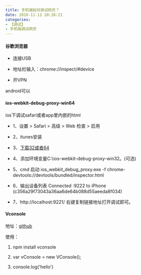 ```yaml
---
title: 手机端如何调试网页？
date: 2016-11-11 20:28:21
categories:
- 【调试】
- 手机端调试网页
---
```



#### 谷歌浏览器

- 连接USB

- 地址栏输入：chrome://inspect/#device

- 开VPN

android可以

<!--more-->

#### ios-webkit-debug-proxy-win64

ios下调试safari或者app里内嵌的html

-  1、设置 > Safari > 高级 > Web 检查 > 启用

-  2、itunes安装

-  3、[下载32或者64](https://github.com/artygus/ios-webkit-debug-proxy-win32)

-  4、添加环境变量C:\ios-webkit-debug-proxy-win32。(可选)

-  5、cmd 启动 ios_webkit_debug_proxy.exe -f chrome-devtools://devtools/bundled/inspector.html

-  6、输出设备列表  Connected :9222 to iPhone (c356a29f73043a36aa6de64b088d55aeeda8f034)

-  7、http://localhost:9221/   右键复制链接地址打开调试即可。

#### Vconsole

地址：[github](https://github.com/Tencent/vConsole)

使用：

1. npm install vconsole

2. var vConsole = new VConsole();

3. console.log('hello')